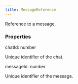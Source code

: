 ```yaml
---
title: MessageReference
---
```


Reference to a message.

### Properties

<div class="flex flex-col gap-3"><div><div class="flex gap-2"><div class="font-mono"><span class="font-bold">chatId</span><span class="opacity-50">:</span> <span>number</span></div></div><div class="pl-3"><div class="no-margin">

Unique identifier of the chat.

</div></div></div><div><div class="flex gap-2"><div class="font-mono"><span class="font-bold">messageId</span><span class="opacity-50">:</span> <span>number</span></div></div><div class="pl-3"><div class="no-margin">

Unique identifier of the message.

</div></div></div></div>

